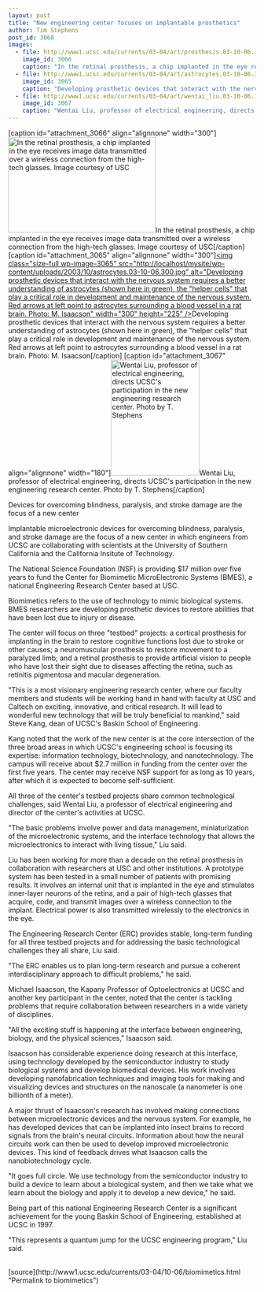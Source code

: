 ```yaml
---
layout: post
title: "New engineering center focuses on implantable prosthetics"
author: Tim Stephens
post_id: 3068
images:
  - file: http://www1.ucsc.edu/currents/03-04/art/prosthesis.03-10-06.300.jpg
    image_id: 3066
    caption: "In the retinal prosthesis, a chip implanted in the eye receives image data transmitted over a wireless connection from the high-tech glasses. Image courtesy of USC"
  - file: http://www1.ucsc.edu/currents/03-04/art/astrocytes.03-10-06.300.jpg
    image_id: 3065
    caption: "Developing prosthetic devices that interact with the nervous system requires a better understanding of astrocytes (shown here in green), the 'helper cells' that play a critical role in development and maintenance of the nervous system. Red arrows at left point to astrocytes surrounding a blood vessel in a rat brain. Photo: M. Isaacson"
  - file: http://www1.ucsc.edu/currents/03-04/art/wentai_liu.03-10-06.180.jpg
    image_id: 3067
    caption: "Wentai Liu, professor of electrical engineering, directs UCSC's participation in the new engineering research center. Photo by T. Stephens"
---
```


[caption id="attachment_3066" align="alignnone" width="300"]<a href="http://localhost/mysite/wp-content/uploads/2003/10/prosthesis.03-10-06.300.jpg"><img class="size-full wp-image-3066" src="http://localhost/mysite/wp-content/uploads/2003/10/prosthesis.03-10-06.300.jpg" alt="In the retinal prosthesis, a chip implanted in the eye receives image data transmitted over a wireless connection from the high-tech glasses. Image courtesy of USC" width="300" height="194" /></a>In the retinal prosthesis, a chip implanted in the eye receives image data transmitted over a wireless connection from the high-tech glasses. Image courtesy of USC[/caption]
[caption id="attachment_3065" align="alignnone" width="300"]<a href="http://localhost/mysite/wp-content/uploads/2003/10/astrocytes.03-10-06.300.jpg"><img class="size-full wp-image-3065" src="http://localhost/mysite/wp-content/uploads/2003/10/astrocytes.03-10-06.300.jpg" alt="Developing prosthetic devices that interact with the nervous system requires a better understanding of astrocytes (shown here in green), the "helper cells" that play a critical role in development and maintenance of the nervous system. Red arrows at left point to astrocytes surrounding a blood vessel in a rat brain. Photo: M. Isaacson" width="300" height="225" /></a>Developing prosthetic devices that interact with the nervous system requires a better understanding of astrocytes (shown here in green), the "helper cells" that play a critical role in development and maintenance of the nervous system. Red arrows at left point to astrocytes surrounding a blood vessel in a rat brain. Photo: M. Isaacson[/caption]
[caption id="attachment_3067" align="alignnone" width="180"]<a href="http://localhost/mysite/wp-content/uploads/2003/10/wentai_liu.03-10-06.180.jpg"><img class="size-full wp-image-3067" src="http://localhost/mysite/wp-content/uploads/2003/10/wentai_liu.03-10-06.180.jpg" alt="Wentai Liu, professor of electrical engineering, directs UCSC's participation in the new engineering research center. Photo by T. Stephens" width="180" height="235" /></a>Wentai Liu, professor of electrical engineering, directs UCSC's participation in the new engineering research center. Photo by T. Stephens[/caption]
<p class="sectionheadblack">
  Devices for overcoming blindness, paralysis, and stroke damage are the focus of a new center
</p>
<p>
  Implantable microelectronic devices for overcoming blindness, paralysis, and stroke damage are the focus of a new center in which engineers from UCSC are collaborating with scientists at the University of Southern California and the California Insitute of Technology.<br>
</p>
<p>
  The National Science Foundation (NSF) is providing $17 million over five years to fund the Center for Biomimetic MicroElectronic Systems (BMES), a national Engineering Research Center based at USC.<br>
</p>
<p>
  Biomimetics refers to the use of technology to mimic biological systems. BMES researchers are developing prosthetic devices to restore abilities that have been lost due to injury or disease.
</p>
<p>
  The center will focus on three "testbed" projects: a cortical prosthesis for implanting in the brain to restore cognitive functions lost due to stroke or other causes; a neuromuscular prosthesis to restore movement to a paralyzed limb; and a retinal prosthesis to provide artificial vision to people who have lost their sight due to diseases affecting the retina, such as retinitis pigmentosa and macular degeneration.<br>
</p>
<p>
  "This is a most visionary engineering research center, where our faculty members and students will be working hand in hand with faculty at USC and Caltech on exciting, innovative, and critical research. It will lead to wonderful new technology that will be truly beneficial to mankind," said Steve Kang, dean of UCSC's Baskin School of Engineering.<br>
</p>
<p>
  Kang noted that the work of the new center is at the core intersection of the three broad areas in which UCSC's engineering school is focusing its expertise: information technology, biotechnology, and nanotechnology. The campus will receive about $2.7 million in funding from the center over the first five years. The center may receive NSF support for as long as 10 years, after which it is expected to become self-sufficient.<br>
</p>
<p>
  All three of the center's testbed projects share common technological challenges, said Wentai Liu, a professor of electrical engineering and director of the center's activities at UCSC.<br>
</p>
<p>
  "The basic problems involve power and data management, miniaturization of the microelectronic systems, and the interface technology that allows the microelectronics to interact with living tissue," Liu said.<br>
</p>
<p>
  Liu has been working for more than a decade on the retinal prosthesis in collaboration with researchers at USC and other institutions. A prototype system has been tested in a small number of patients with promising results. It involves an internal unit that is implanted in the eye and stimulates inner-layer neurons of the retina, and a pair of high-tech glasses that acquire, code, and transmit images over a wireless connection to the implant. Electrical power is also transmitted wirelessly to the electronics in the eye.<br>
</p>
<p>
  The Engineering Research Center (ERC) provides stable, long-term funding for all three testbed projects and for addressing the basic technological challenges they all share, Liu said.<br>
</p>
<p>
  "The ERC enables us to plan long-term research and pursue a coherent interdisciplinary approach to difficult problems," he said.<br>
</p>
<p>
  Michael Isaacson, the Kapany Professor of Optoelectronics at UCSC and another key participant in the center, noted that the center is tackling problems that require collaboration between researchers in a wide variety of disciplines.<br>
</p>
<p>
  "All the exciting stuff is happening at the interface between engineering, biology, and the physical sciences," Isaacson said.<br>
</p>
<p>
  Isaacson has considerable experience doing research at this interface, using technology developed by the semiconductor industry to study biological systems and develop biomedical devices. His work involves developing nanofabrication techniques and imaging tools for making and visualizing devices and structures on the nanoscale (a nanometer is one billionth of a meter).<br>
</p>
<p>
  A major thrust of Isaacson's research has involved making connections between microelectronic devices and the nervous system. For example, he has developed devices that can be implanted into insect brains to record signals from the brain's neural circuits. Information about how the neural circuits work can then be used to develop improved microelectronic devices. This kind of feedback drives what Isaacson calls the nanobiotechnology cycle.<br>
</p>
<p>
  "It goes full circle. We use technology from the semiconductor industry to build a device to learn about a biological system, and then we take what we learn about the biology and apply it to develop a new device," he said.<br>
</p>
<p>
  Being part of this national Engineering Research Center is a significant achievement for the young Baskin School of Engineering, established at UCSC in 1997.<br>
</p>
<p>
  "This represents a quantum jump for the UCSC engineering program," Liu said.<br>
  <br>
</p>
[source](http://www1.ucsc.edu/currents/03-04/10-06/biomimetics.html "Permalink to biomimetics")
